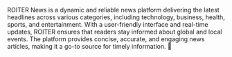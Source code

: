 ROITER News is a dynamic and reliable news platform delivering the latest headlines across various categories, including technology, business, health, sports, and entertainment. With a user-friendly interface and real-time updates, ROITER ensures that readers stay informed about global and local events. The platform provides concise, accurate, and engaging news articles, making it a go-to source for timely information. 🚀
